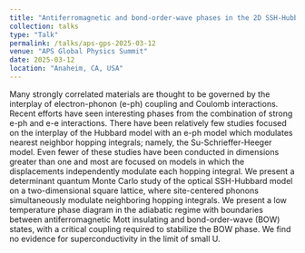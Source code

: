 ```yaml
---
title: "Antiferromagnetic and bond‑order‑wave phases in the 2D SSH‑Hubbard model"
collection: talks
type: "Talk"
permalink: /talks/aps-gps-2025-03-12
venue: "APS Global Physics Summit"
date: 2025-03-12
location: "Anaheim, CA, USA"
---
```


Many strongly correlated materials are thought to be governed by the interplay of electron-phonon (e-ph) coupling and Coulomb interactions. Recent efforts have seen interesting phases from the combination of strong e-ph and e-e interactions. There have been relatively few studies focused on the interplay of the Hubbard model with an e-ph model which modulates nearest neighbor hopping integrals; namely, the Su-Schrieffer-Heeger model. Even fewer of these studies have been conducted in dimensions greater than one and most are focused on models in which the displacements independently modulate each hopping integral. We present a determinant quantum Monte Carlo study of the optical SSH-Hubbard model on a two-dimensional square lattice, where site-centered phonons simultaneously modulate neighboring hopping integrals. We present a low temperature phase diagram in the adiabatic regime with boundaries between antiferromagnetic Mott insulating and bond-order-wave (BOW) states, with a critical coupling required to stabilize the BOW phase. We find no evidence for superconductivity in the limit of small U.
